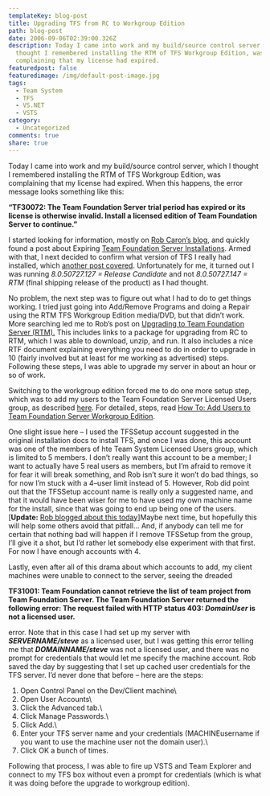 ```yaml
---
templateKey: blog-post
title: Upgrading TFS from RC to Workgroup Edition
path: blog-post
date: 2006-09-06T02:39:00.326Z
description: Today I came into work and my build/source control server, which I
  thought I remembered installing the RTM of TFS Workgroup Edition, was
  complaining that my license had expired.
featuredpost: false
featuredimage: /img/default-post-image.jpg
tags:
  - Team System
  - TFS
  - VS.NET
  - VSTS
category:
  - Uncategorized
comments: true
share: true
---
```

<!--StartFragment-->

Today I came into work and my build/source control server, which I thought I remembered installing the RTM of TFS Workgroup Edition, was complaining that my license had expired. When this happens, the error message looks something like this:

**“TF30072: The Team Foundation Server trial period has expired or its license is otherwise invalid. Install a licensed edition of Team Foundation Server to continue.”**

I started looking for information, mostly on [Rob Caron’s blog](http://blogs.msdn.com/robcaron), and quickly found a post about Expiring [Team Foundation Server Installations](http://blogs.msdn.com/robcaron/archive/2006/08/08/692314.aspx). Armed with that, I next decided to confirm what version of TFS I really had installed, which [another post covered](http://blogs.msdn.com/robcaron/archive/2006/08/15/701843.aspx). Unfortunately for me, it turned out I was running *8.0.50727.127 = Release Candidate* and not *8.0.50727.147 = RTM* (final shipping release of the product) as I had thought.

No problem, the next step was to figure out what I had to do to get things working. I tried just going into Add/Remove Programs and doing a Repair using the RTM TFS Workgroup Edition media/DVD, but that didn’t work. More searching led me to Rob’s post on [Upgrading to Team Foundation Server (RTM).](http://blogs.msdn.com/robcaron/archive/2006/03/17/554115.aspx) This includes links to a package for upgrading from RC to RTM, which I was able to download, unzip, and run. It also includes a nice RTF document explaining everything you need to do in order to upgrade in 10 (fairly involved but at least for me working as advertised) steps. Following these steps, I was able to upgrade my server in about an hour or so of work.

Switching to the workgroup edition forced me to do one more setup step, which was to add my users to the Team Foundation Server Licensed Users group, as described [here](http://blogs.msdn.com/robcaron/archive/2006/03/16/553121.aspx). For detailed, steps, read [How To: Add Users to Team Foundation Server Workgroup Edition](http://blogs.msdn.com/vstsue/articles/556043.aspx).

One slight issue here – I used the TFSSetup account suggested in the original installation docs to install TFS, and once I was done, this account was one of the members of hte Team System Licensed Users group, which is limited to 5 members. I don’t really want this account to be a member; I want to actually have 5 real users as members, but I’m afraid to remove it for fear it will break something, and Rob isn’t sure it won’t do bad things, so for now I’m stuck with a 4–user limit instead of 5. However, Rob did point out that the TFSSetup account name is really only a suggested name, and that it would have been wiser for me to have used my own machine name for the install, since that was going to end up being one of the users. [**Update:** [Rob blogged about this today](http://blogs.msdn.com/robcaron/archive/2006/09/06/743086.aspx)]Maybe next time, but hopefully this will help some others avoid that pitfall… And, if anybody can tell me for certain that nothing bad will happen if I remove TFSSetup from the group, I’ll give it a shot, but I’d rather let somebody else experiment with that first. For now I have enough accounts with 4.

Lastly, even after all of this drama about which accounts to add, my client machines were unable to connect to the server, seeing the dreaded

**TF31001: Team Foundation cannot retrieve the list of team project from Team Foundation Server. The Team Foundation Server returned the following error: The request failed with HTTP status 403: *DomainUser* is not a licensed user.**

error. Note that in this case I had set up my server with ***SERVERNAME/steve*** as a licensed user, but I was getting this error telling me that ***DOMAINNAME/steve*** was not a licensed user, and there was no prompt for credentials that would let me specify the machine account. Rob saved the day by suggesting that I set up cached user credentials for the TFS server. I’d never done that before – here are the steps:

1. Open Control Panel on the Dev/Client machine\
2. Open User Accounts\
3. Click the Advanced tab.\
4. Click Manage Passwords.\
5. Click Add.\
6. Enter your TFS server name and your credentials (MACHINEusername if you want to use the machine user not the domain user).\
7. Click OK a bunch of times.

Following that process, I was able to fire up VSTS and Team Explorer and connect to my TFS box without even a prompt for credentials (which is what it was doing before the upgrade to workgroup edition).

<!--EndFragment-->